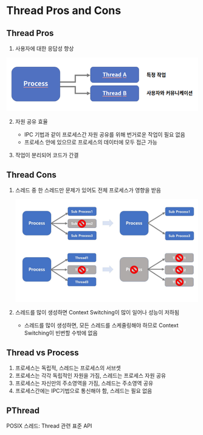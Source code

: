 # Thread Pros and Cons

## Thread Pros

1.  사용자에 대한 응답성 향상

   ![pros1](../images/ch4-2_thread_pros1.png)

2. 자원 공유 효율

   - IPC 기법과 같이 프로세스간 자원 공유를 위해 번거로운 작업이 필요 없음
   - 프로세스 안에 있으므로 프로세스의 데이터에 모두 접근 가능

3.  작업이 분리되어 코드가 간결



## Thread Cons

1. 스레드 중 한 스레드만 문제가 있어도 전체 프로세스가 영향을 받음

   ![thred_cons1](../images/ch4-2_thread_cons1.png)

2. 스레드를 많이 생성하면 Context Switching이 많이 일어나 성능이 저하됨

   - 스레드를 많이 생성하면, 모든 스레드를 스케줄링해야 하므로 Context Switching이 빈번할 수밖에 없음



## Thread vs Process

1. 프로세스는 독립적, 스레드는 프로세스의 서브셋
2. 프로세스는 각각 독립적인 자원을 가짐, 스레드는 프로세스 자원 공유
3. 프로세스는 자신만의 주소영역을 가짐, 스레드는 주소영역 공유
4. 프로세스간에는 IPC기법으로 통신해야 함, 스레드는 필요 없음



## PThread

POSIX 스레드: Thread 관련 표준 API
